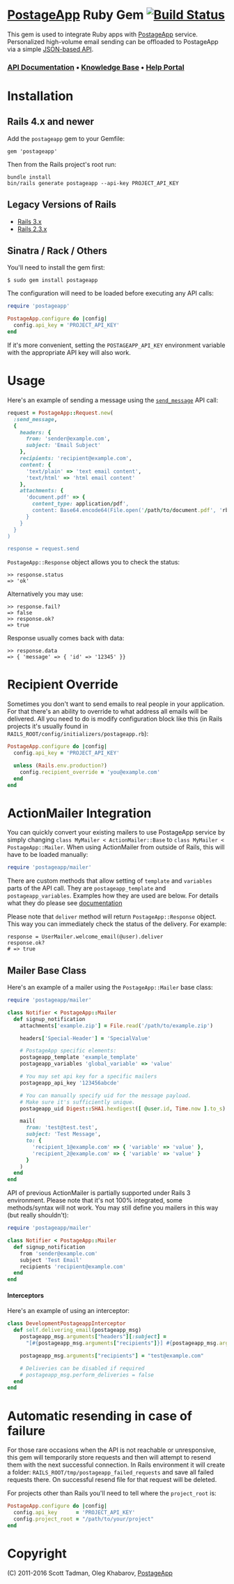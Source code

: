 # [PostageApp](http://postageapp.com) Ruby Gem [![Build Status](https://secure.travis-ci.org/postageapp/postageapp-ruby.png)](http://travis-ci.org/postageapp/postageapp-ruby)

This gem is used to integrate Ruby apps with [PostageApp](http://postageapp.com/)
service. Personalized high-volume email sending can be offloaded to PostageApp
via a simple [JSON-based API](http://dev.postageapp.com/api.html).

### [API Documentation](http://help.postageapp.com/kb/api/api-overview) &bull; [Knowledge Base](http://help.postageapp.com/kb) &bull; [Help Portal](http://help.postageapp.com/)

# Installation

## Rails 4.x and newer

Add the `postageapp` gem to your Gemfile:

    gem 'postageapp'

Then from the Rails project's root run:

    bundle install
    bin/rails generate postageapp --api-key PROJECT_API_KEY

## Legacy Versions of Rails

* [Rails 3.x](doc/RAILS3.md)
* [Rails 2.3.x](doc/RAILS2.md)

## Sinatra / Rack / Others

You'll need to install the gem first:

    $ sudo gem install postageapp

The configuration will need to be loaded before executing any API calls:

```ruby
require 'postageapp'

PostageApp.configure do |config|
  config.api_key = 'PROJECT_API_KEY'
end
```

If it's more convenient, setting the `POSTAGEAPP_API_KEY` environment variable
with the appropriate API key will also work.

# Usage

Here's an example of sending a message using the
[`send_message`](http://help.postageapp.com/faqs/api/send_message) API call:

```ruby
request = PostageApp::Request.new(
  :send_message,
  {
    headers: {
      from: 'sender@example.com',
      subject: 'Email Subject'
    },
    recipients: 'recipient@example.com',
    content: {
      'text/plain' => 'text email content',
      'text/html' => 'html email content'
    },
    attachments: {
      'document.pdf' => {
        content_type: application/pdf',
        content: Base64.encode64(File.open('/path/to/document.pdf', 'rb').read)
      }
    }
  }
)

response = request.send
```

`PostageApp::Response` object allows you to check the status:

    >> response.status
    => 'ok'

Alternatively you may use:

    >> response.fail?
    => false
    >> response.ok?
    => true

Response usually comes back with data:

    >> response.data
    => { 'message' => { 'id' => '12345' }}

# Recipient Override

Sometimes you don't want to send emails to real people in your application. For
that there's an ability to override to what address all emails will be
delivered. All you need to do is modify configuration block like this (in Rails
projects it's usually found in `RAILS_ROOT/config/initializers/postageapp.rb`):

```ruby
PostageApp.configure do |config|
  config.api_key = 'PROJECT_API_KEY'

  unless (Rails.env.production?)
    config.recipient_override = 'you@example.com'
  end
end
```

# ActionMailer Integration

You can quickly convert your existing mailers to use PostageApp service by
simply changing `class MyMailer < ActionMailer::Base` to
`class MyMailer < PostageApp::Mailer`. When using ActionMailer from outside
of Rails, this will have to be loaded manually:

```ruby
require 'postageapp/mailer'
```

There are custom methods that allow setting of `template` and `variables` parts
of the API call. They are `postageapp_template` and `postageapp_variables`.
Examples how they are used are below. For details what they do please see
[documentation](http://help.postageapp.com/faqs)

Please note that `deliver` method will return `PostageApp::Response` object.
This way you can immediately check the status of the delivery. For example:

    response = UserMailer.welcome_email(@user).deliver
    response.ok?
    # => true

## Mailer Base Class

Here's an example of a mailer using the `PostageApp::Mailer` base class:

```ruby
require 'postageapp/mailer'

class Notifier < PostageApp::Mailer
  def signup_notification
    attachments['example.zip'] = File.read('/path/to/example.zip')

    headers['Special-Header'] = 'SpecialValue'

    # PostageApp specific elements:
    postageapp_template 'example_template'
    postageapp_variables 'global_variable' => 'value'

    # You may set api key for a specific mailers
    postageapp_api_key '123456abcde'

    # You can manually specify uid for the message payload.
    # Make sure it's sufficiently unique.
    postageapp_uid Digest::SHA1.hexdigest([ @user.id, Time.now ].to_s)

    mail(
      from: 'test@test.test',
      subject: 'Test Message',
      to: {
        'recipient_1@example.com' => { 'variable' => 'value' },
        'recipient_2@example.com' => { 'variable' => 'value' }
      }
    )
  end
end
```

API of previous ActionMailer is partially supported under Rails 3 environment.
Please note that it's not 100% integrated, some methods/syntax will not work.
You may still define you mailers in this way (but really shouldn't):

```ruby
require 'postageapp/mailer'

class Notifier < PostageApp::Mailer
  def signup_notification
    from 'sender@example.com'
    subject 'Test Email'
    recipients 'recipient@example.com'
  end
end
```

#### Interceptors

Here's an example of using an interceptor:

```ruby
class DevelopmentPostageappInterceptor
  def self.delivering_email(postageapp_msg)
    postageapp_msg.arguments["headers"][:subject] =
      "[#{postageapp_msg.arguments["recipients"]}] #{postageapp_msg.arguments["headers"][:subject]}"

    postageapp_msg.arguments["recipients"] = "test@example.com"

    # Deliveries can be disabled if required
    # postageapp_msg.perform_deliveries = false
  end
end
```

# Automatic resending in case of failure

For those rare occasions when the API is not reachable or unresponsive,
this gem will temporarily store requests and then will attempt to resend them
with the next successful connection. In Rails environment it will create a
folder: `RAILS_ROOT/tmp/postageapp_failed_requests` and save all failed
requests there. On successful resend file for that request will be deleted.

For projects other than Rails you'll need to tell where the `project_root` is:

```ruby
PostageApp.configure do |config|
  config.api_key      = 'PROJECT_API_KEY'
  config.project_root = "/path/to/your/project"
end
```

# Copyright

(C) 2011-2016 Scott Tadman, Oleg Khabarov, [PostageApp](http://www.postageapp.com/)
